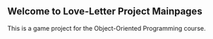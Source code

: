 ## Welcome to Love-Letter Project Mainpages

This is a game project for the Object-Oriented Programming course.
